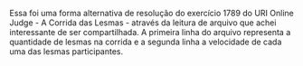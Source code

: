 Essa foi uma forma alternativa de resolução do exercício 1789 do URI Online Judge - A Corrida das Lesmas - através da leitura de arquivo que achei interessante de ser compartilhada. A primeira linha do arquivo representa a quantidade de lesmas na corrida e a segunda linha a velocidade de cada uma das lesmas participantes.
